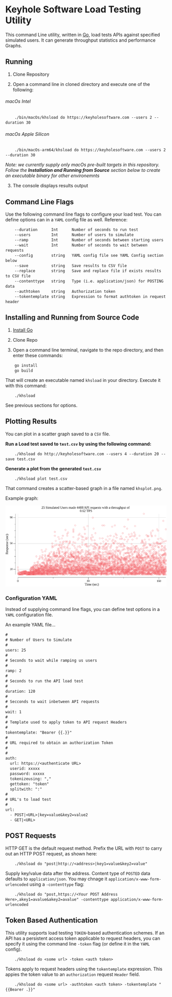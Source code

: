 # Keyhole Software Load Testing Utility

This command Line utility, written in [Go](https://go.dev),  load tests APIs against specified simulated users. 
It can generate throughput statistics and performance Graphs. 

## Running 

1. Clone Repository 

2. Open a command line in cloned directory and execute one of the following:

###### macOs Intel

```
    ./bin/macOs/khsload do https://keyholesoftware.com --users 2 --duration 30 
```

###### macOs Apple Silicon

```
    ./bin/macOs-arm64/khsload do https://keyholesoftware.com --users 2 --duration 30 
```
*Note: we currently supply only macOs pre-built targets in this repository. 
Follow the __Installation and Running from Source__ section below to create an executable 
binary for other environemnts* 


3. The console displays results output 

## Command Line Flags 

Use the following command line flags to configure your load test. 
You can define options can in a `YAML` config file as well. Reference: 

```
    --duration      Int      Number of seconds to run test
    --users         Int      Number of users to simulate 
    --ramp          Int      Number of seconds between starting users
    --wait          Int      Number of seconds to wait between requests  
    --config        string   YAML config file see YAML Config section below
    --save          string   Save results to CSV file
    --replace       string   Save and replace file if exists results to CSV file
    --contenttype   string   Type (i.e. application/json) for POSTING data
    --authtoken     string   Authorization token 
    --tokentemplate string   Expression to format authtoken in request header
```
## Installing and Running from Source Code

1. [Install Go](https://go.dev/doc/install) 

2. Clone Repo 

3. Open a command line terminal, navigate to the repo directory, and then enter these commands:

```
    go install
    go build  
```

That will create an executable named `khsload` in your directory. 
Execute it with this command: 

```
    ./khsload 
```
See previous sections for options.

## Plotting Results 

You can plot in a scatter graph saved to a `CSV` file.  

**Run a Load test saved to `test.csv` by using the following command:**

```
    ./khsload do http://keyholesoftware.com --users 4 --duration 20 --save test.csv 
```

**Generate a plot from the generated `test.csv`**

```
    ./khsload plot test.csv
```

That command creates a scatter-based graph in a file named `khsplot.png`. 

Example graph:

![](khsplot.png)

### Configuration YAML 

Instead of supplying command line flags, you can define test options in a `YAML` configuration file. 

An example YAML file...
```
#
# Number of Users to Simulate 
#
users: 25
#
# Seconds to wait while ramping us users
#
ramp: 2
#
# Seconds to run the API load test
#
duration: 120
#
# Secconds to wait inbetween API requests
#
wait: 1
#
# Template used to apply token to API request Headers
#
tokentemplate: "Bearer {{.}}"
#
# URL required to obtain an authorization Token
#
# 
auth:
  url: https://<authenticate URL>
  userid: xxxxx
  password: xxxxx
  tokenizeusing: ","
  gettoken: "token"
  splitwith: ":"
#
# URL's to load test
#
url:
  - POST|<URL>|key=value&key2=value2
  - GET|<URL>

```
## POST Requests 
HTTP GET is the default request method. Prefix the URL with `POST` to carry 
out an HTTP POST request, as shown here:

```
    ./khsload do "post|http://<address>|key1=value&key2=value"
```
Supply key/value data after the address. 
Content type of `POSTED` data defaults to `application/json`. 
You may chnage it `application/x-www-form-urlencoded` using a `-contenttype` flag:


```
    ./khsload do "post,https://<Your POST Address Here>,akey1=avalue&akey2=avalue" -contenttype application/x-www-form-urlencoded
```


## Token Based Authentication 
This utility supports load testing `TOKEN`-based authentication schemes. 
If an API has a persistent access token applicable to request headers,
you can specify it using the command line `-token` flag (or define it in the `YAML` config). 

```
    ./khsload do <some url> -token <auth token>
```

Tokens apply to request headers using the `tokentemplate` expression. 
This appies the token value to an `authorization` request `Header` field. 

``` 
    ./khsload do <some url> -authtoken <auth token> -tokentemplate "{{Bearer .}}"
```










